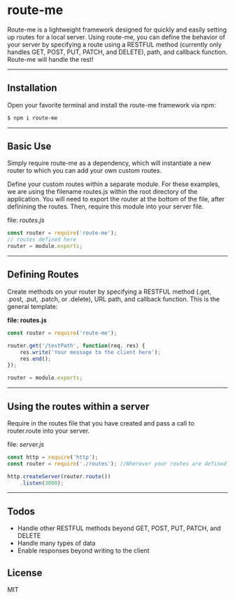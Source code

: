 # __route-me__

Route-me is a lightweight framework designed for quickly and easily setting up routes for a local server. Using route-me, you can define the behavior of your server by specifying a route using a RESTFUL method (currently only handles GET, POST, PUT, PATCH, and DELETE), path, and callback function. Route-me will handle the rest!

---

## Installation
Open your favorite terminal and install the route-me framework via npm:
```sh
$ npm i route-me
```

---

## Basic Use
Simply require route-me as a dependency, which will instantiate a new router to which you can add your own custom routes.

Define your custom routes within a separate module. For these examples, we are using the filename routes.js within the root directory of the application.  You will need to export the router at the bottom of the file, after definining the routes.  Then, require this module into your server file.

file: _routes.js_
```javascript
const router = require('route-me');
// routes defined here
router = module.exports;
```

---

## Defining Routes
Create methods on your router by specifying a RESTFUL method (.get, .post, .put, .patch, or .delete), URL path, and callback function. This is the general template:

__file: routes.js__
```javascript
const router = require('route-me');

router.get('/testPath', function(req, res) {
    res.write('Your message to the client here');
    res.end();
});

router = module.exports;
```

---

## Using the routes within a server
Require in the routes file that you have created and pass a call to router.route into your server.

file: _server.js_
```javascript
const http = require('http');
const router = require('./routes'); //Wherever your routes are defined

http.createServer(router.route())
    .listen(3000);
```

---

## Todos

 - Handle other RESTFUL methods beyond GET, POST, PUT, PATCH, and DELETE
 - Handle many types of data
 - Enable responses beyond writing to the client


License
----

MIT
